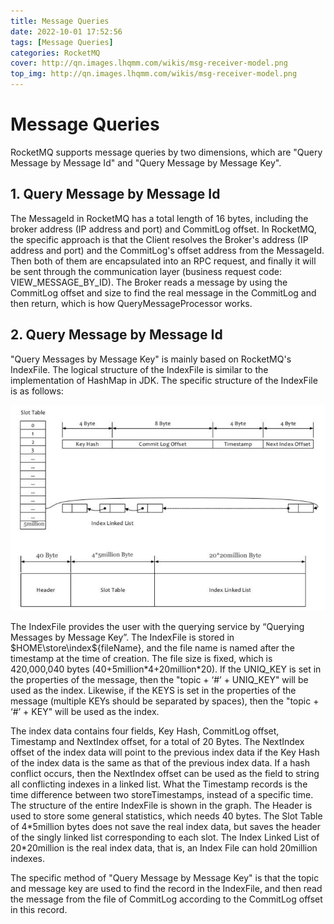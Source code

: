 ```yaml
---
title: Message Queries
date: 2022-10-01 17:52:56
tags: [Message Queries]
categories: RocketMQ
cover: http://qn.images.lhqmm.com/wikis/msg-receiver-model.png
top_img: http://qn.images.lhqmm.com/wikis/msg-receiver-model.png
---
```




# Message Queries

RocketMQ supports message queries by two dimensions, which are "Query Message by Message Id" and "Query Message by Message Key".

## 1. Query Message by Message Id
The MessageId in RocketMQ has a total length of 16 bytes, including the broker address (IP address and port) and CommitLog offset. In RocketMQ, the specific approach is that the Client resolves the Broker's address (IP address and port) and the CommitLog's offset address from the MessageId. Then both of them are encapsulated into an RPC request, and finally it will be sent through the communication layer (business request code: VIEW_MESSAGE_BY_ID). The Broker reads a message by using the CommitLog offset and size to find the real message in the CommitLog and then return, which is how QueryMessageProcessor works.

## 2. Query Message by Message Id
"Query Messages by Message Key" is mainly based on RocketMQ's IndexFile. The logical structure of the IndexFile is similar to the implementation of HashMap in JDK. The specific structure of the IndexFile is as follows:

![](images/rocketmq_design_message_query.png)

The IndexFile provides the user with the querying service by “Querying Messages by Message Key”. The IndexFile is stored in $HOME\store\index${fileName}, and the file name is named after the timestamp at the time of creation. The file size is fixed, which is 420,000,040 bytes (40+5million\*4+20million\*20). If the UNIQ_KEY is set in the properties of the message, then the "topic + ‘#’ + UNIQ_KEY" will be used as the index. Likewise, if the KEYS is set in the properties of the message (multiple KEYs should be separated by spaces), then the "topic + ‘#’ + KEY" will be used as the index.

The index data contains four fields, Key Hash, CommitLog offset, Timestamp and NextIndex offset, for a total of 20 Bytes. The NextIndex offset of the index data will point to the previous index data if the Key Hash of the index data is the same as that of the previous index data. If a hash conflict occurs, then the NextIndex offset can be used as the field to string all conflicting indexes in a linked list. What the Timestamp records is the time difference between two storeTimestamps, instead of a specific time. The structure of the entire IndexFile is shown in the graph. The Header is used to store some general statistics, which needs 40 bytes. The Slot Table of 4\*5million bytes does not save the real index data, but saves the header of the singly linked list corresponding to each slot. The Index Linked List of 20\*20million is the real index data, that is, an Index File can hold 20million indexes.

The specific method of "Query Message by Message Key" is that the topic and message key are used to find the record in the IndexFile, and then read the message from the file of CommitLog according to the CommitLog offset in this record.